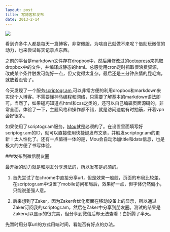```yaml
---
layout: post
title: 写博客和发布
date: 2013-2-14
---
```


![](https://dl.dropbox.com/u/63138286/%E5%9B%BE%E7%89%87/images.jpeg)

看到许多牛人都是每天一篇博客，非常佩服，为啥自己就做不来呢？借助玩微信的动力，也来尝试每天记录点东西。

之前的平台是markdown文件存在dropbox中，然后用修改过的[octopress](http://octopress.org/)来抓取dropbox中的文件，并编译成静态的html。总感觉用cron定时抓取很浪费资源，改成某个条件触发可能好一点，但又觉得太复杂。最后还是三分钟热情的屁毛病，就放着没管了。

今天发现了一个服务[scriptogr.am](http://scriptogr.am/),可以非常方便的利用dropbox和markdown来实现个人博客。不需要懂神马编程和网络，只需要了解基本的markdown语法即可。当然了，如果碰巧知道点html和css之类的，还可以自己编辑页面源码的，非常全面。体验了一下，主题风格和操作都不错，就是访问速度有时抽筋，开着vpn会好很多。

如果使用了scriptogr.am服务，[Mou](http://mouapp.com/)就是必须的了。在设置里面填写好scriptogr.am的ID，就可以直接使用快捷键发布文章，并触发scriptogr.am的更新！太人性化了。还有一点值得一体的是，Mou会自动添加title和data信息，也是极大的方便了书写体验。

###发布到微信朋友圈

最开始的动力就是和朋友分享想法的，所以发布是必须的。  

1. 首先尝试了在chrome中直接分享url，但是效果一般般，页面的布局比较差。在scriptogr.am中设置了mobile访问布局后，效果好一点，但字体仍然偏小，只能说差强人意。  

2. 后来想到了Zaker，因为Zaker会优化页面在移动设备上的显示，所以通过Zaker订阅我的scriptogr.am，然后在Zaker中分享到朋友圈。测试的结果是Zaker可以显示的很完美，但分享到微信后却无法查看！白折腾了半天。  

先暂时用分享url的方式用端时间，看能否有好点的办法。